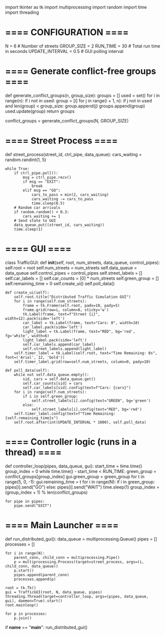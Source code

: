 
import tkinter as tk
import multiprocessing
import random
import time
import threading

# ==== CONFIGURATION ====
N = 6  # Number of streets
GROUP_SIZE = 2
RUN_TIME = 30  # Total run time in seconds
UPDATE_INTERVAL = 0.5  # GUI polling interval

# ==== Generate conflict-free groups ====
def generate_conflict_groups(n, group_size):
    groups = []
    used = set()
    for i in range(n):
        if i not in used:
            group = [i]
            for j in range(i + 1, n):
                if j not in used and len(group) < group_size:
                    group.append(j)
            groups.append(group)
            used.update(group)
    return groups

conflict_groups = generate_conflict_groups(N, GROUP_SIZE)

# ==== Street Process ====
def street_process(street_id, ctrl_pipe, data_queue):
    cars_waiting = random.randint(1, 5)

    while True:
        if ctrl_pipe.poll():
            msg = ctrl_pipe.recv()
            if msg == "EXIT":
                break
            elif msg == "GO":
                cars_to_pass = min(2, cars_waiting)
                cars_waiting -= cars_to_pass
                time.sleep(0.5)
        # Random car arrivals
        if random.random() < 0.3:
            cars_waiting += 1
        # Send state to GUI
        data_queue.put((street_id, cars_waiting))
        time.sleep(1)

# ==== GUI ====
class TrafficGUI:
    def __init__(self, root, num_streets, data_queue, control_pipes):
        self.root = root
        self.num_streets = num_streets
        self.data_queue = data_queue
        self.control_pipes = control_pipes
        self.street_labels = []
        self.car_labels = []
        self.car_counts = [0] * num_streets
        self.green_group = []
        self.remaining_time = 0
        self.create_ui()
        self.poll_data()

    def create_ui(self):
        self.root.title("Distributed Traffic Simulation GUI")
        for i in range(self.num_streets):
            frame = tk.Frame(self.root, padx=10, pady=5)
            frame.grid(row=i, column=0, sticky='w')
            tk.Label(frame, text=f"Street {i}", width=12).pack(side='left')
            car_label = tk.Label(frame, text="Cars: 0", width=10)
            car_label.pack(side='left')
            light_label = tk.Label(frame, text="RED", bg='red', fg='white', width=6)
            light_label.pack(side='left')
            self.car_labels.append(car_label)
            self.street_labels.append(light_label)
        self.timer_label = tk.Label(self.root, text="Time Remaining: 0s", font=('Arial', 12, 'bold'))
        self.timer_label.grid(row=self.num_streets, column=0, pady=10)

    def poll_data(self):
        while not self.data_queue.empty():
            sid, cars = self.data_queue.get()
            self.car_counts[sid] = cars
            self.car_labels[sid].config(text=f"Cars: {cars}")
        for i in range(self.num_streets):
            if i in self.green_group:
                self.street_labels[i].config(text="GREEN", bg='green')
            else:
                self.street_labels[i].config(text="RED", bg='red')
        self.timer_label.config(text=f"Time Remaining: {self.remaining_time}s")
        self.root.after(int(UPDATE_INTERVAL * 1000), self.poll_data)

# ==== Controller logic (runs in a thread) ====
def controller_loop(pipes, data_queue, gui):
    start_time = time.time()
    group_index = 0
    while time.time() - start_time < RUN_TIME:
        green_group = conflict_groups[group_index]
        gui.green_group = green_group
        for t in range(5, 0, -1):
            gui.remaining_time = t
            for i in range(N):
                if i in green_group:
                    pipes[i].send("GO")
                else:
                    pipes[i].send("WAIT")
            time.sleep(1)
        group_index = (group_index + 1) % len(conflict_groups)

    for pipe in pipes:
        pipe.send("EXIT")

# ==== Main Launcher ====
def run_distributed_gui():
    data_queue = multiprocessing.Queue()
    pipes = []
    processes = []

    for i in range(N):
        parent_conn, child_conn = multiprocessing.Pipe()
        p = multiprocessing.Process(target=street_process, args=(i, child_conn, data_queue))
        p.start()
        pipes.append(parent_conn)
        processes.append(p)

    root = tk.Tk()
    gui = TrafficGUI(root, N, data_queue, pipes)
    threading.Thread(target=controller_loop, args=(pipes, data_queue, gui), daemon=True).start()
    root.mainloop()

    for p in processes:
        p.join()

if __name__ == "__main__":
    run_distributed_gui()
